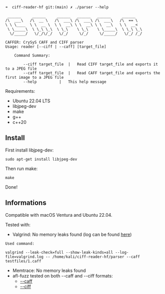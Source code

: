 
    ➜  ciff-reader-hf git:(main) ✗ ./parser --help
    
     ______     ______     ______   ______   ______     ______
    /\  ___\   /\  __ \   /\  ___\ /\  ___\ /\  ___\   /\  == \
    \ \ \____  \ \  __ \  \ \  __\ \ \  __\ \ \  __\   \ \  __<
     \ \_____\  \ \_\ \_\  \ \_\    \ \_\    \ \_____\  \ \_\ \_\
      \/_____/   \/_/\/_/   \/_/     \/_/     \/_____/   \/_/ /_/
    
    CAFFER: CrySyS CAFF and CIFF parser
    Usage: reader [--ciff | --caff] [target_file]
    
        Command Summary:
    
            --ciff target_file 	|	Read CIFF target_file and exports it to a JPEG file
            --caff target_file 	|	Read CAFF target_file and exports the first image to a JPEG file
            --help 			|	This help message



Requirements:
 - Ubuntu 22.04 LTS
 - libjpeg-dev
 - make
 - g++
 - c++20

## Install

First install libjpeg-dev:
```
sudo apt-get install libjpeg-dev
```

Then run make:
```
make
```

Done!

## Informations

Compatible with macOS Ventura and Ubuntu 22.04.

Tested with:
- Valgrind: No memory leaks found (log can be found [here](https://github.com/MLGpatrik/ciff-reader-hf/tree/main/docs/valgrind.log))
```
Used command:

valgrind --leak-check=full --show-leak-kinds=all --log-file=valgrind.log -- /home/kali/ciff-reader-hf/parser --caff testfiles/1.caff 
```
- Memtrace: No memory leaks found
- afl-fuzz tested on both --caff and --ciff formats:
  - [--caff](https://github.com/MLGpatrik/ciff-reader-hf/tree/main/docs/afl_fuzz_caff.log)
  - [--ciff](https://github.com/MLGpatrik/ciff-reader-hf/tree/main/docs/afl_fuzz_ciff.log)
